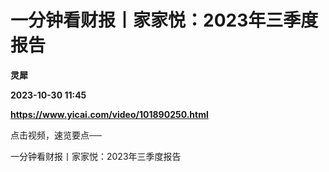 # 一分钟看财报丨家家悦：2023年三季度报告
**灵犀**

**2023-10-30 11:45**

**https://www.yicai.com/video/101890250.html**

点击视频，速览要点──

一分钟看财报丨家家悦：2023年三季度报告